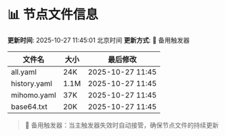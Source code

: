 # 📊 节点文件信息

**更新时间**: 2025-10-27 11:45:01 北京时间
**更新方式**: 🔄 备用触发器

| 文件名 | 大小 | 最后修改 |
|--------|------|----------|
| all.yaml | 24K | 2025-10-27 11:45 |
| history.yaml | 1.1M | 2025-10-27 11:45 |
| mihomo.yaml | 37K | 2025-10-27 11:45 |
| base64.txt | 20K | 2025-10-27 11:45 |

> 🔄 备用触发器：当主触发器失效时自动接管，确保节点文件的持续更新

